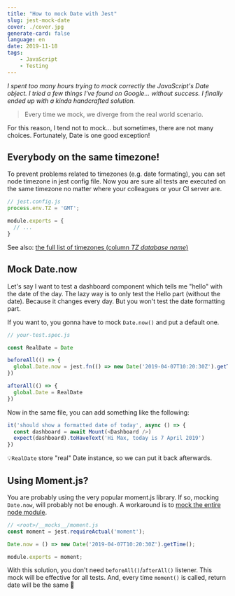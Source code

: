 ```yaml
---
title: "How to mock Date with Jest"
slug: jest-mock-date
cover: ./cover.jpg
generate-card: false
language: en
date: 2019-11-18
tags: 
    - JavaScript
    - Testing
---
```


*I spent too many hours trying to mock correctly the JavaScript's Date object. I tried a few things I've found on Google... without success. I finally ended up with a kinda handcrafted solution.*

> Every time we mock, we diverge from the real world scenario.

For this reason, I tend not to mock... but sometimes, there are not many choices. Fortunately, Date is one good exception!


## Everybody on the same timezone!

To prevent problems related to timezones (e.g. date formating), you can set node timezone in jest config file. Now you are sure all tests are executed on the same timezone no matter where your colleagues or your CI server are.

```js
// jest.config.js
process.env.TZ = 'GMT';

module.exports = {
  // ...
}
```

See also: [the full list of timezones (column *TZ database name*)](https://en.wikipedia.org/wiki/List_of_tz_database_time_zones)


## Mock Date.now

Let's say I want to test a dashboard component which tells me "hello" with the date of the day. The lazy way is to only test the Hello part (without the date). Because it changes every day. But you won't test the date formatting part. 

If you want to, you gonna have to mock `Date.now()` and put a default one.



```js
// your-test.spec.js

const RealDate = Date

beforeAll(() => {
  global.Date.now = jest.fn(() => new Date('2019-04-07T10:20:30Z').getTime())
})

afterAll(() => {
  global.Date = RealDate
})
```

Now in the same file, you can add something like the following:

```js
it('should show a formatted date of today', async () => {
  const dashboard = await Mount(<Dashboard />)
  expect(dashboard).toHaveText('Hi Max, today is 7 April 2019')
})
```

💡`RealDate` store "real" Date instance, so we can put it back afterwards.


## Using Moment.js?

You are probably using the very popular moment.js library. If so, mocking `Date.now`, will probably not be enough.
A workaround is to [mock the entire node module](https://jestjs.io/docs/en/manual-mocks#mocking-node-modules).


```js
// <root>/__mocks__/moment.js
const moment = jest.requireActual('moment');

Date.now = () => new Date('2019-04-07T10:20:30Z').getTime();

module.exports = moment;
```

With this solution, you don't need `beforeAll()`/`afterAll()` listener. This mock will be effective for all tests.
And, every time `moment()` is called, return date will be the same 🎉

